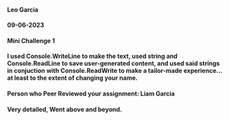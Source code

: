 #### Leo Garcia

#### 09-06-2023

#### Mini Challenge 1

#### I used Console.WriteLine to make the text, used string and Console.ReadLine to save user-generated content, and used said strings in conjuction with Console.ReadWrite to make a tailor-made experience... at least to the extent of changing your name.

#### Person who Peer Reviewed your assignment: Liam Garcia
#### Very detailed, Went above and beyond.